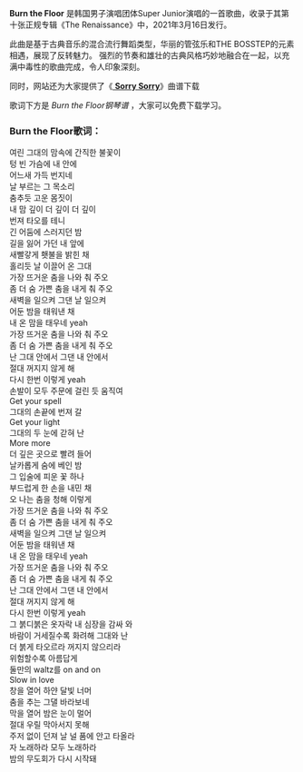 

**Burn the Floor** 是韩国男子演唱团体Super Junior演唱的一首歌曲，收录于其第十张正规专辑《The
Renaissance》中，2021年3月16日发行。

此曲是基于古典音乐的混合流行舞蹈类型，华丽的管弦乐和THE BOSSTEP的元素相遇，展现了反转魅力。
强烈的节奏和雄壮的古典风格巧妙地融合在一起，以充满中毒性的歌曲完成，令人印象深刻。

同时，网站还为大家提供了《[ **Sorry Sorry**](Music-1629-Sorry-Sorry-Super-Junior.html
"Sorry Sorry")》曲谱下载

歌词下方是 _Burn the Floor钢琴谱_ ，大家可以免费下载学习。

### Burn the Floor歌词：

여린 그대의 맘속에 간직한 불꽃이  
텅 빈 가슴에 내 안에  
어느새 가득 번지네  
날 부르는 그 목소리  
춤추듯 고운 몸짓이  
내 맘 깊이 더 깊이 더 깊이  
번져 타오를 테니  
긴 어둠에 스러지던 밤  
길을 잃어 가던 내 앞에  
새빨갛게 횃불을 밝힌 채  
홀리듯 날 이끌어 온 그대  
가장 뜨거운 춤을 나와 춰 주오  
좀 더 숨 가쁜 춤을 내게 춰 주오  
새벽을 일으켜 그댄 날 일으켜  
어둔 밤을 태워낸 채  
내 온 맘을 태우네 yeah  
가장 뜨거운 춤을 나와 춰 주오  
좀 더 숨 가쁜 춤을 내게 춰 주오  
난 그대 안에서 그댄 내 안에서  
절대 꺼지지 않게 해  
다시 한번 이렇게 yeah  
손발이 모두 주문에 걸린 듯 움직여  
Get your spell  
그대의 손끝에 번져 갈  
Get your light  
그대의 두 눈에 갇혀 난  
More more  
더 깊은 곳으로 빨려 들어  
날카롭게 숨에 베인 밤  
그 입술에 피운 꽃 하나  
부드럽게 한 손을 내민 채  
오 나는 춤을 청해 이렇게  
가장 뜨거운 춤을 나와 춰 주오  
좀 더 숨 가쁜 춤을 내게 춰 주오  
새벽을 일으켜 그댄 날 일으켜  
어둔 밤을 태워낸 채  
내 온 맘을 태우네 yeah  
가장 뜨거운 춤을 나와 춰 주오  
좀 더 숨 가쁜 춤을 내게 춰 주오  
난 그대 안에서 그댄 내 안에서  
절대 꺼지지 않게 해  
다시 한번 이렇게 yeah  
그 붉디붉은 옷자락 내 심장을 감싸 와  
바람이 거세질수록 화려해 그대와 난  
더 붉게 타오르라 꺼지지 않으리라  
위험할수록 아름답게  
둘만의 waltz를 on and on  
Slow in love  
창을 열어 하얀 달빛 너머  
춤을 추는 그댈 바라보네  
막을 열어 밤은 눈이 멀어  
절대 우릴 막아서지 못해  
주저 없이 던져 날 널 품에 안고 타올라  
자 노래하라 모두 노래하라  
밤의 무도회가 다시 시작돼

